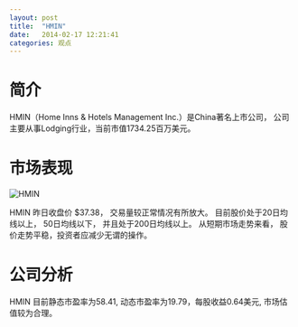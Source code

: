 ```yaml
---
layout: post
title:  "HMIN"
date:   2014-02-17 12:21:41
categories: 观点
---
```


# 简介
HMIN（Home Inns & Hotels Management Inc.）是China著名上市公司，
公司主要从事Lodging行业，当前市值1734.25百万美元。

# 市场表现

![HMIN](http://finviz.com/chart.ashx?t=HMIN&ty=c&ta=1&p=d&s=l)

HMIN 昨日收盘价 $37.38，
交易量较正常情况有所放大。
目前股价处于20日均线以上，
50日均线以下，
并且处于200日均线以上。
从短期市场走势来看，
股价走势平稳，投资者应减少无谓的操作。

# 公司分析
HMIN 目前静态市盈率为58.41, 动态市盈率为19.79，每股收益0.64美元,
市场估值较为合理。
